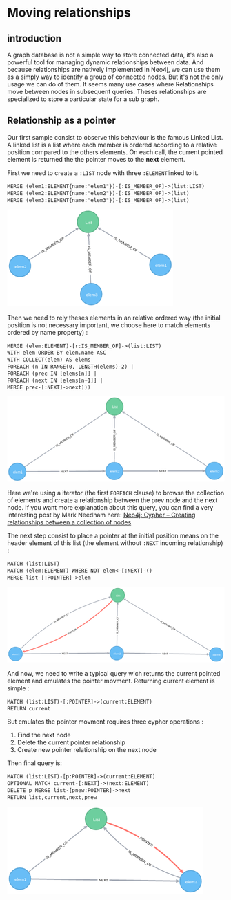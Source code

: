 # Moving relationships

## introduction

A graph database is not a simple way to store connected data, it's also a powerful tool for managing dynamic relationships between data. 
And because relationships are natively implemented in Neo4j, we can use them as a simply way to identify a group of connected nodes. But it's not the only usage we can do of them.
It seems many use cases where Relationships move between nodes in subsequent queries. Theses relationships are specialized to store a particular state for a sub graph. 

## Relationship as a pointer

Our first sample consist to observe this behaviour is the famous Linked List. A linked list is a list where each member is ordered according to a relative position compared to the others elements. On each call, the current pointed element is returned the the pointer moves to the **next** element.

First we need to create a `:LIST` node with three `:ELEMENT`linked to it.

    MERGE (elem1:ELEMENT{name:"elem1"})-[:IS_MEMBER_OF]->(list:LIST)
    MERGE (elem2:ELEMENT{name:"elem2"})-[:IS_MEMBER_OF]->(list)
    MERGE (elem3:ELEMENT{name:"elem3"})-[:IS_MEMBER_OF]->(list)
    
![Fig1. The list with elements](./blog1.png "Fig1. The list with elements")

Then we need to rely theses elements in an relative ordered way (the initial position is not necessary important, we choose here to match elements ordered by name property) :

    MERGE (elem:ELEMENT)-[r:IS_MEMBER_OF]->(list:LIST)
    WITH elem ORDER BY elem.name ASC
    WITH COLLECT(elem) AS elems
    FOREACH (n IN RANGE(0, LENGTH(elems)-2) |
    FOREACH (prec IN [elems[n]] |
    FOREACH (next IN [elems[n+1]] |
    MERGE prec-[:NEXT]->next)))

![Fig2. Linked elements](./blog2.png "Fig2. Linked elements")

Here we're using a iterator (the first `FOREACH` clause) to browse the collection of elements and create a relationship between the prev node and the next node. If you want more explanation about this query, you can find a very interesting post by Mark Needham here: [Neo4j: Cypher – Creating relationships between a collection of nodes](http://www.markhneedham.com/blog/2014/04/19/neo4j-cypher-creating-relationships-between-a-collection-of-nodes-invalid-input/ "Neo4j: Cypher – Creating relationships between a collection of nodes")

The next step consist to place a pointer at the initial position means on the header element of this list (the element without `:NEXT` incoming relationship) :

    MATCH (list:LIST)
    MATCH (elem:ELEMENT) WHERE NOT elem<-[:NEXT]-()
    MERGE list-[:POINTER]->elem 

![Fig3. Initial position of the pointer](./blog3.png "Fig3. Initial position of the pointer")

And now, we need to write a typical query wich returns the current pointed element and emulates the pointer movment.
Returning current element is simple :

    MATCH (list:LIST)-[:POINTER]->(current:ELEMENT) 
    RETURN current
    
But emulates the pointer movment requires three cypher operations :

1. Find the next node
2. Delete the current pointer relationship
3. Create new pointer relationship on the next node

Then final query is:

    MATCH (list:LIST)-[p:POINTER]->(current:ELEMENT) 
    OPTIONAL MATCH current-[:NEXT]->(next:ELEMENT) 
    DELETE p MERGE list-[pnew:POINTER]->next
    RETURN list,current,next,pnew
    
![Fig4. First move of the pointer](./blog4.png "Fig4. First move of the pointer")
